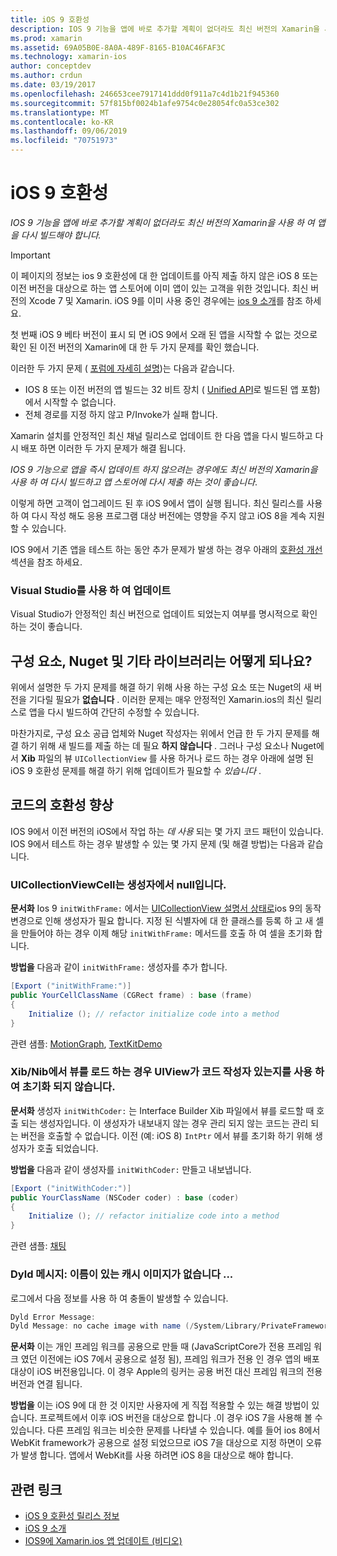 ```yaml
---
title: iOS 9 호환성
description: IOS 9 기능을 앱에 바로 추가할 계획이 없더라도 최신 버전의 Xamarin을 사용 하 여 앱을 다시 빌드해야 합니다.
ms.prod: xamarin
ms.assetid: 69A05B0E-8A0A-489F-8165-B10AC46FAF3C
ms.technology: xamarin-ios
author: conceptdev
ms.author: crdun
ms.date: 03/19/2017
ms.openlocfilehash: 246653cee7917141ddd0f911a7c4d1b21f945360
ms.sourcegitcommit: 57f815bf0024b1afe9754c0e28054fc0a53ce302
ms.translationtype: MT
ms.contentlocale: ko-KR
ms.lasthandoff: 09/06/2019
ms.locfileid: "70751973"
---
```

# <a name="ios-9-compatibility"></a>iOS 9 호환성

_IOS 9 기능을 앱에 바로 추가할 계획이 없더라도 최신 버전의 Xamarin을 사용 하 여 앱을 다시 빌드해야 합니다._

> [!IMPORTANT]
> 이 페이지의 정보는 ios 9 호환성에 대 한 업데이트를 아직 제출 하지 않은 iOS 8 또는 이전 버전을 대상으로 하는 앱 스토어에 이미 앱이 있는 고객을 위한 것입니다. 최신 버전의 Xcode 7 및 Xamarin. iOS 9를 이미 사용 중인 경우에는 [ios 9 소개](~/ios/platform/introduction-to-ios9/index.md)를 참조 하세요.

첫 번째 iOS 9 베타 버전이 표시 되 면 iOS 9에서 오래 된 앱을 시작할 수 없는 것으로 확인 된 이전 버전의 Xamarin에 대 한 두 가지 문제를 확인 했습니다.

이러한 두 가지 문제 ( [포럼에 자세히 설명](http://forums.xamarin.com/discussion/comment/131529/#Comment_131529))는 다음과 같습니다.

- IOS 8 또는 이전 버전의 앱 빌드는 32 비트 장치 ( [Unified API](~/cross-platform/macios/unified/index.md)로 빌드된 앱 포함)에서 시작할 수 없습니다.
- 전체 경로를 지정 하지 않고 P/Invoke가 실패 합니다.

Xamarin 설치를 안정적인 최신 채널 릴리스로 업데이트 한 다음 앱을 다시 빌드하고 다시 배포 하면 이러한 두 가지 문제가 해결 됩니다.

_IOS 9 기능으로 앱을 즉시 업데이트 하지 않으려는 경우에도 최신 버전의 Xamarin을 사용 하 여 다시 빌드하고 앱 스토어에 다시 제출 하는 것이 좋습니다_.

이렇게 하면 고객이 업그레이드 된 후 iOS 9에서 앱이 실행 됩니다.
최신 릴리스를 사용 하 여 다시 작성 해도 응용 프로그램 대상 버전에는 영향을 주지 않고 iOS 8을 계속 지원할 수 있습니다.

IOS 9에서 기존 앱을 테스트 하는 동안 추가 문제가 발생 하는 경우 아래의 [호환성 개선](#compat) 섹션을 참조 하세요.

### <a name="updating-with-visual-studio"></a>Visual Studio를 사용 하 여 업데이트

Visual Studio가 안정적인 최신 버전으로 업데이트 되었는지 여부를 명시적으로 확인 하는 것이 좋습니다.

## <a name="what-about-components-nugets-and-other-libraries"></a>구성 요소, Nuget 및 기타 라이브러리는 어떻게 되나요?

위에서 설명한 두 가지 문제를 해결 하기 위해 사용 하는 구성 요소 또는 Nuget의 새 버전을 기다릴 필요가 **없습니다** .
이러한 문제는 매우 안정적인 Xamarin.ios의 최신 릴리스로 앱을 다시 빌드하여 간단히 수정할 수 있습니다.

마찬가지로, 구성 요소 공급 업체와 Nuget 작성자는 위에서 언급 한 두 가지 문제를 해결 하기 위해 새 빌드를 제출 하는 데 필요 **하지 않습니다** . 그러나 구성 요소나 Nuget에서 **Xib** 파일의 뷰 `UICollectionView` 를 사용 하거나 로드 하는 경우 아래에 설명 된 iOS 9 호환성 문제를 해결 하기 위해 업데이트가 필요할 수 *있습니다* .

<a name="compat" />

## <a name="improving-compatibility-in-your-code"></a>코드의 호환성 향상

IOS 9에서 이전 버전의 iOS에서 작업 하는 *데 사용* 되는 몇 가지 코드 패턴이 있습니다. IOS 9에서 테스트 하는 경우 발생할 수 있는 몇 가지 문제 (및 해결 방법)는 다음과 같습니다.

### <a name="uicollectionviewcellcontentview-is-null-in-constructors"></a>UICollectionViewCell는 생성자에서 null입니다.

**문서화** Ios 9 `initWithFrame:` 에서는 [UICollectionView 설명서 상태로](https://developer.apple.com/library/ios/documentation/UIKit/Reference/UICollectionView_class/#//apple_ref/occ/instm/UICollectionView/dequeueReusableCellWithReuseIdentifier:forIndexPath)ios 9의 동작 변경으로 인해 생성자가 필요 합니다. 지정 된 식별자에 대 한 클래스를 등록 하 고 새 셀을 만들어야 하는 경우 이제 해당 `initWithFrame:` 메서드를 호출 하 여 셀을 초기화 합니다.

**방법을** 다음과 같이 `initWithFrame:` 생성자를 추가 합니다.

```csharp
[Export ("initWithFrame:")]
public YourCellClassName (CGRect frame) : base (frame)
{
    Initialize (); // refactor initialize code into a method
}
```

관련 샘플: [MotionGraph](https://github.com/xamarin/monotouch-samples/commit/3c1b7a4170c001e7290db9babb2b7a6dddeb8bcb), [TextKitDemo](https://github.com/xamarin/monotouch-samples/commit/23ea01b37326963b5ebf68bbcc1edd51c66a28d6)

### <a name="uiview-fails-to-init-with-coder-when-loading-a-view-from-a-xibnib"></a>Xib/Nib에서 뷰를 로드 하는 경우 UIView가 코드 작성자 있는지를 사용 하 여 초기화 되지 않습니다.

**문서화** 생성자 `initWithCoder:` 는 Interface Builder Xib 파일에서 뷰를 로드할 때 호출 되는 생성자입니다. 이 생성자가 내보내지 않는 경우 관리 되지 않는 코드는 관리 되는 버전을 호출할 수 없습니다. 이전 (예: iOS 8) `IntPtr` 에서 뷰를 초기화 하기 위해 생성자가 호출 되었습니다.

**방법을** 다음과 같이 생성자를 `initWithCoder:` 만들고 내보냅니다.

```csharp
[Export ("initWithCoder:")]
public YourClassName (NSCoder coder) : base (coder)
{
    Initialize (); // refactor initialize code into a method
}
```

관련 샘플: [채팅](https://github.com/xamarin/monotouch-samples/commit/7b81138d52e5f3f1aa3769fcb08f46122e9b6a88)

### <a name="dyld-message-no-cache-image-with-name"></a>Dyld 메시지: 이름이 있는 캐시 이미지가 없습니다 ...

로그에서 다음 정보를 사용 하 여 충돌이 발생할 수 있습니다.

```csharp
Dyld Error Message:
Dyld Message: no cache image with name (/System/Library/PrivateFrameworks/JavaScriptCore.framework/JavaScriptCore)
```

**문서화** 이는 개인 프레임 워크를 공용으로 만들 때 (JavaScriptCore가 전용 프레임 워크 였던 이전에는 iOS 7에서 공용으로 설정 됨), 프레임 워크가 전용 인 경우 앱의 배포 대상이 iOS 버전용입니다. 이 경우 Apple의 링커는 공용 버전 대신 프레임 워크의 전용 버전과 연결 됩니다.

**방법을** 이는 iOS 9에 대 한 것 이지만 사용자에 게 직접 적용할 수 있는 해결 방법이 있습니다. 프로젝트에서 이후 iOS 버전을 대상으로 합니다 .이 경우 iOS 7을 사용해 볼 수 있습니다. 다른 프레임 워크는 비슷한 문제를 나타낼 수 있습니다. 예를 들어 ios 8에서 WebKit framework가 공용으로 설정 되었으므로 iOS 7을 대상으로 지정 하면이 오류가 발생 합니다. 앱에서 WebKit를 사용 하려면 iOS 8을 대상으로 해야 합니다.

## <a name="related-links"></a>관련 링크

- [iOS 9 호환성 릴리스 정보](https://releases.xamarin.com/ios-hotfix-for-ios-9-preview-xcode-6/)
- [iOS 9 소개](~/ios/platform/introduction-to-ios9/index.md)
- [IOS9에 Xamarin.ios 앱 업데이트 (비디오)](https://university.xamarin.com/lightninglectures/Updating-your-XamariniOS-apps-to-iOS9)
